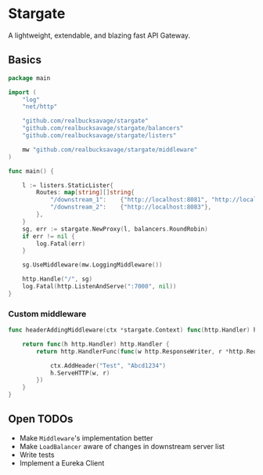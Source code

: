 # Stargate

A lightweight, extendable, and blazing fast API Gateway.

## Basics

```go
package main

import (
	"log"
	"net/http"

	"github.com/realbucksavage/stargate"
	"github.com/realbucksavage/stargate/balancers"
	"github.com/realbucksavage/stargate/listers"

	mw "github.com/realbucksavage/stargate/middleware"
)

func main() {

	l := listers.StaticLister{
		Routes: map[string][]string{
			"/downstream_1":    {"http://localhost:8081", "http://localhost:8082"},
			"/downstream_2":    {"http://localhost:8083"},
		},
	}
	sg, err := stargate.NewProxy(l, balancers.RoundRobin)
	if err != nil {
		log.Fatal(err)
	}

	sg.UseMiddleware(mw.LoggingMiddleware())

	http.Handle("/", sg)
	log.Fatal(http.ListenAndServe(":7000", nil))
}
```

### Custom middleware

```go
func headerAddingMiddleware(ctx *stargate.Context) func(http.Handler) http.Handler {

	return func(h http.Handler) http.Handler {
		return http.HandlerFunc(func(w http.ResponseWriter, r *http.Request) {

			ctx.AddHeader("Test", "Abcd1234")
			h.ServeHTTP(w, r)
		})
	}
}
```

## Open TODOs

- Make `Middleware`'s implementation better
- Make `LoadBalancer` aware of changes in downstream server list
- Write tests
- Implement a Eureka Client
